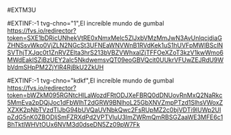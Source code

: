 #EXTM3U

#EXTINF:-1 tvg-chno="1",El increíble mundo de gumbal 
https://fvs.io/redirector?token=SXE1bDRicUNhekVtRE0xNmxMelc5ZlJxbVMzMmJwN3AvUnlqcjdiaGZHNSsvWko0VjZLN2NGcSt3UFNEaWNVWnB1RVdKek1uS1hUVFpMWlBSclNSVThjTXJqc0t1ZnRVZElta3hrS213bVBZVWhxalZjTFFOeXZoT3kzV1kwWmo6MWdEaklSZjBzUEY2alc5NkdwemsvQT09eoGBVQcit0UUkrVFUwZEJRdU9WbVdmSHpPM2ZjYlR4RjBkU2ZkUH

#EXTINF:-1 tvg-chno="kdkf",El increíble mundo de gumbal 
https://fvs.io/redirector?token=bWZkM095RGNtcHlLaWozdFRtODJXeFBRQ0dDNUovRnMxQ2NaRkc5MmEva2pDQjJoc1dFbWlhT2dGRW9BNlhoL25GbXNVZmpPTzd1SlhsVWoxZXZXK2pNbTVzdTlJbG94bUVQaUVNbkQwc2FsRUpMZ2c0bjVDTi9lUWp2UlpZdG5nK0ZBODljSmFZRXdPd2VPTVluU3lmZWRmQmRBSGZaaWE3MFE6c1BhTktlWHVtOUx6NVM3d0dseDN5Zz09pW7Fk
